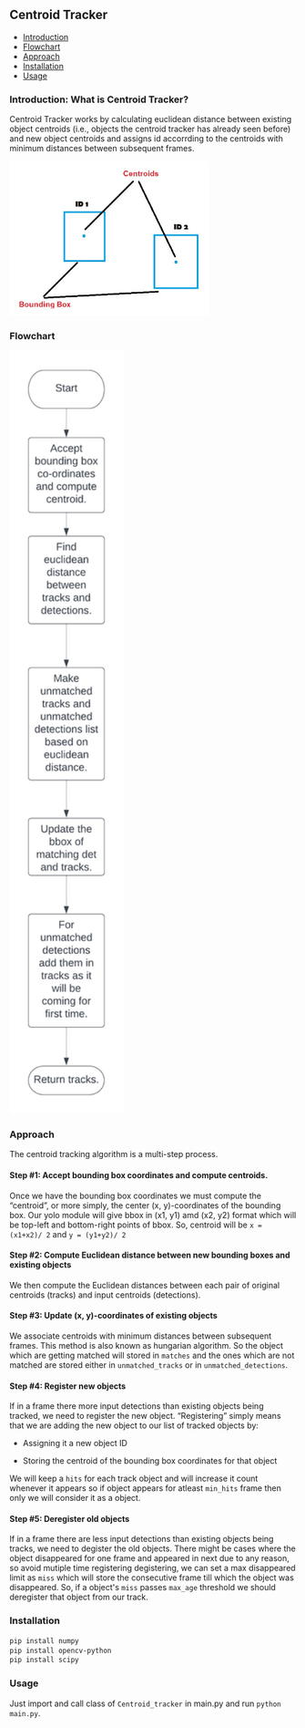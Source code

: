 ## Centroid Tracker

- [Introduction](#introduction-what-is-centroid-tracker#)
- [Flowchart](#flowchart)
- [Approach](#approach)
- [Installation](#installation)
- [Usage](#usage)

### Introduction: What is Centroid Tracker?

Centroid Tracker works by calculating euclidean distance between existing object centroids (i.e., objects the centroid tracker has already seen before) and new object centroids and assigns id accorrding to the centroids with minimum distances between subsequent frames.

<img src="../../assets/centroid_intro.jpg" alt="Centroid intro" style="width:350px;"/>


### Flowchart

<img src="../../assets/centroid_flowchart.png" alt="Centroid flowchart" style="width:200px;"/>

### Approach

The centroid tracking algorithm is a multi-step process.

#### Step #1: Accept bounding box coordinates and compute centroids.
Once we have the bounding box coordinates we must compute the “centroid”, or more simply, the center (x, y)-coordinates of the bounding box. Our yolo module will give bbox in (x1, y1) amd (x2, y2) format which will be top-left and bottom-right points of bbox. So, centroid will be `x = (x1+x2)/ 2` and `y = (y1+y2)/ 2`

#### Step #2: Compute Euclidean distance between new bounding boxes and existing objects

We then compute the Euclidean distances between each pair of original centroids (tracks) and input centroids (detections).

#### Step #3: Update (x, y)-coordinates of existing objects

We associate centroids with minimum distances between subsequent frames. This method is also known as hungarian algorithm. So the object which are getting matched will stored in `matches` and the ones which are not matched are stored either in `unmatched_tracks` or in `unmatched_detections`.

#### Step #4: Register new objects

If in a frame there more input detections than existing objects being tracked, we need to register the new object. “Registering” simply means that we are adding the new object to our list of tracked objects by:

- Assigning it a new object ID

- Storing the centroid of the bounding box coordinates for that object

We will keep a `hits` for each track object and will increase it count whenever it appears so if object appears for atleast `min_hits` frame then only we will consider it as a object.
  
#### Step #5: Deregister old objects

If in a frame there are less input detections than existing objects being tracks, we need to degister the old objects. There might be cases where the object disappeared for one frame and appeared in next due to any reason, so avoid mutiple time registering degistering, we can set a max disappeared limit as `miss` which will store the consecutive frame till which the object was disappeared. So, if a object's `miss` passes `max_age` threshold we should deregister that object from our track. 

### Installation

```bash
pip install numpy
pip install opencv-python
pip install scipy
```

### Usage

Just import and call class of `Centroid_tracker` in main.py and run `python main.py`.
